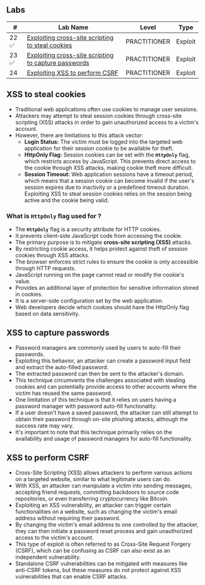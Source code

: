 ## Labs

| #     | Lab Name                                                                                                                  | Level        | Type    |
| ----- | ------------------------------------------------------------------------------------------------------------------------- | ------------ | ------- |
| 22 ✅ | [Exploiting cross-site scripting to steal cookies](Exploiting%20cross-site%20scripting%20to%20steal%20cookies)         | PRACTITIONER | Exploit |
| 23 ✅ | [Exploiting cross-site scripting to capture passwords](Exploiting%20cross-site%20scripting%20to%20capture%20passwords) | PRACTITIONER | Exploit |
| 24    | [Exploiting XSS to perform CSRF](Exploiting%20XSS%20to%20perform%20CSRF)                                               | PRACTITIONER | Exploit |

## XSS to steal cookies
- Traditional web applications often use cookies to manage user sessions.
- Attackers may attempt to steal session cookies through cross-site scripting (XSS) attacks in order to gain unauthorized access to a victim's account.
- However, there are limitations to this attack vector:
    - **Login Status:** The victim must be logged into the targeted web application for their session cookie to be available for theft.
    - **HttpOnly Flag:** Session cookies can be set with the **`HttpOnly`** flag, which restricts access by JavaScript. This prevents direct access to the cookie through XSS attacks, making cookie theft more difficult.
    - **Session Timeout:** Web application sessions have a timeout period, which means that a session cookie can become invalid if the user's session expires due to inactivity or a predefined timeout duration. Exploiting XSS to steal session cookies relies on the session being active and the cookie being valid.

### What is `HttpOnly` flag used for ?
- The **`HttpOnly`** flag is a security attribute for HTTP cookies.
- It prevents client-side JavaScript code from accessing the cookie.
- The primary purpose is to mitigate **cross-site scripting (XSS)** attacks.
- By restricting cookie access, it helps protect against theft of session cookies through XSS attacks.
- The browser enforces strict rules to ensure the cookie is only accessible through HTTP requests.
- JavaScript running on the page cannot read or modify the cookie's value.
- Provides an additional layer of protection for sensitive information stored in cookies.
- It is a server-side configuration set by the web application.
- Web developers decide which cookies should have the HttpOnly flag based on data sensitivity.

## XSS to capture passwords
- Password managers are commonly used by users to auto-fill their passwords.
- Exploiting this behavior, an attacker can create a password input field and extract the auto-filled password.
- The extracted password can then be sent to the attacker's domain.
- This technique circumvents the challenges associated with stealing cookies and can potentially provide access to other accounts where the victim has reused the same password.
- One limitation of this technique is that it relies on users having a password manager with password auto-fill functionality.
- If a user doesn't have a saved password, the attacker can still attempt to obtain their password through on-site phishing attacks, although the success rate may vary.
- It's important to note that this technique primarily relies on the availability and usage of password managers for auto-fill functionality.

## XSS to perform CSRF
- Cross-Site Scripting (XSS) allows attackers to perform various actions on a targeted website, similar to what legitimate users can do.
- With XSS, an attacker can manipulate a victim into sending messages, accepting friend requests, committing backdoors to source code repositories, or even transferring cryptocurrency like Bitcoin.
- Exploiting an XSS vulnerability, an attacker can trigger certain functionalities on a website, such as changing the victim's email address without requiring their password.
- By changing the victim's email address to one controlled by the attacker, they can then initiate a password reset process and gain unauthorized access to the victim's account.
- This type of exploit is often referred to as Cross-Site Request Forgery (CSRF), which can be confusing as CSRF can also exist as an independent vulnerability.
- Standalone CSRF vulnerabilities can be mitigated with measures like anti-CSRF tokens, but these measures do not protect against XSS vulnerabilities that can enable CSRF attacks.